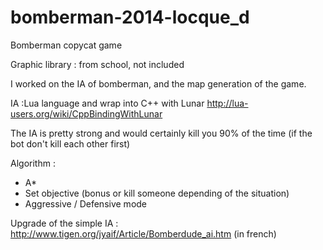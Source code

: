 bomberman-2014-locque_d
=======================
Bomberman copycat game

Graphic library : from school, not included

I worked on the IA of bomberman, and the map generation of the game.

IA :Lua language and wrap into C++ with Lunar 
http://lua-users.org/wiki/CppBindingWithLunar

The IA is pretty strong and would certainly kill you 90% of the time (if the bot don't kill each other first)

Algorithm : 

- A*
- Set objective (bonus or kill someone depending of the situation)
- Aggressive / Defensive mode

Upgrade of the simple IA : http://www.tigen.org/jyaif/Article/Bomberdude_ai.htm (in french)

